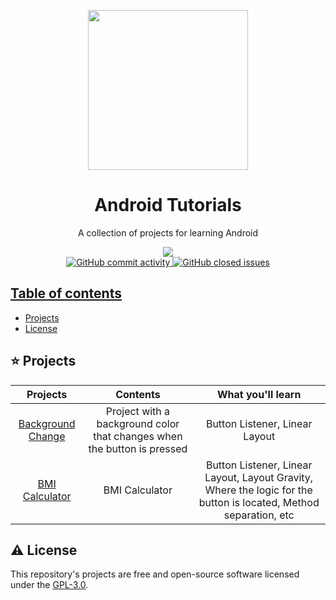 <p align="center">
  <img width="auto" height="256px" src="https://user-images.githubusercontent.com/34566999/230280240-9af73a20-d7e4-4a92-9028-dcf46ee4cdf4.png">
</p>

<h1 align="center">Android Tutorials</h1>

<p align="center">
    A collection of projects for learning Android
</p>

<p align="center">
    <a title="License GNU" href="https://github.com/enfycius/IoU-for-Darknet/blob/main/LICENSE"><img src="https://img.shields.io/badge/license-GPL v3-blue?style=flat-square"> <br>
    <img alt="GitHub commit activity" src="https://img.shields.io/github/commit-activity/m/enfycius/Android"/>
    <img alt="GitHub closed issues" src="https://img.shields.io/github/issues-closed/enfycius/Android"/>
</p>

## Table of contents

  * [Projects](#%EF%B8%8F-quick-start)
  * [License](#warning-license)

## :star: Projects

|      Projects     |                                 Contents                                |                                                 What you'll learn                                                 |
|:-----------------:|:-----------------------------------------------------------------------:|:-----------------------------------------------------------------------------------------------------------------:|
| [Background Change](./Tutorial_1) | Project with a background color that changes when the button is pressed |                                           Button Listener, Linear Layout                                          |
|   [BMI Calculator](./Tutorial_2)  |                              BMI Calculator                             | Button Listener, Linear Layout, Layout Gravity, Where the logic for the button is located, Method separation, etc |




## :warning: License

This repository's projects are free and open-source software licensed under the [GPL-3.0](https://github.com/enfycius/Android/blob/master/LICENSE).